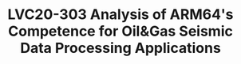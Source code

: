 ---
categories:
- lvc20
description: Each seismic survey in Oil & Gas exploration generates tons of seismic
  wave data, typically hundreds of Terabytes. Transforming the huge amount of data
  into a accurate earth subsurface model requires exascale level computing power.
  This presentation will analyze the computing requirements and trends in seismic
  data processing, evaluate the competence of the current generations ARM64 SoCs and
  the new features required.
image: /assets/images/featured-images/lvc20/LVC20-303.png
session_id: LVC20-303
session_room: DataCenter
session_slot:
  end_time: 2020-09-24 18:25
  start_time: 2020-09-24 18:00
session_speakers:
- speaker_bio: Distinguished Technologist at Huawei/Futurewei, working on ARM64 Data
    Center Compute and Ascend AI Compute Ecosystem Building, Future Compute &amp;
    Autonomous Driving Technologies since 2019.6&lt;br /&gt; &lt;br /&gt; Chief Architect
    of Intelligent Computing at Huawei &amp; the head of D-Application Lab, oversaw
    the development of easy to use &amp; performance optimized Atlas AI Training and
    Inferencing systems based on Nvidia GPU and Huawei in-House Developed Ascend AI-ASIC
    from 2018.7-2019.5&lt;br /&gt; &lt;br /&gt; The Chief Architect of IT Hardware
    at Huawei and oversaw the architecture design of Atlas Heterogeneous Computing
    Platform with Modular, Scalable, Composable designs for AI &amp; HPC from 2016-2018.6&lt;br
    /&gt; &lt;br /&gt; The Chief Architect of IT Hardware at Huawei and in charge
    of the Barreleye Storage Array Architecture Design with All Flash, All IP, All
    NVMe, All Intelligent and Scale at Will features from 2015 to 2017.&lt;br /&gt;
    &lt;br /&gt; The Chief Architect of Huawei E9000 Converged Blade Server, the industry
    leading converged Blade scalable for X86 &amp; Fabric in 2021 &amp; beyond for
    Cloud, HPC &amp; Enterprise from 2011 to 2015; one of the initiators of NFV, Converged
    Infrastructure and HyperConverged Infrastructure at Huawei. &lt;br /&gt; &lt;br
    /&gt; Principal Engineer for Data Center Networking &amp; Switch &amp; Wireless
    AGW Architecture Research and CDN Product Development, the architecture initiator
    of Huawei Orthogonal Interconnected CE12800 Family Data Center Switch, from 2007
    to 2011.&lt;br /&gt; &lt;br /&gt; Before joining Huawei in 2007, Mr. Liu was an
    Engineering Director/Sr. Manager for Multi-Media Wireline and Wireless Gateway
    Products at Santera Systems from 1999 to 2007; and led multiple HPC/Parallel Processing
    and ATM Switch research projects /product development as Sr. Engineer / Hardware
    Engineering Director at Inst. 706 / GaoHong Telecom respectively in Beijing from
    1990 to 1999.&lt;br /&gt; &lt;br /&gt; Mr. Liu received his BS &amp; MS Degrees
    in Computer Architecture &amp; Parallel Processing from Tsinghua &amp; Chinese
    Academy of Sciences, respectively in 1982 &amp; 1990
  speaker_company: Futurewei Technologies Inc
  speaker_image: http://avatars.sched.co/a/c5/9465714/avatar.jpg.320x320px.jpg?326
  speaker_name: Jinshui Liu
  speaker_position: Distinguished Technologist
  speaker_role: speaker
session_track: HPC
tag: session
tags: HPC
title: LVC20-303 Analysis of ARM64's Competence for Oil&Gas Seismic Data Processing
  Applications
---